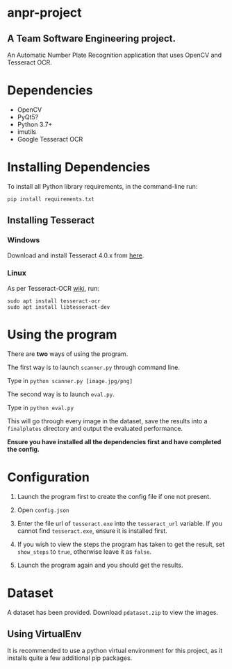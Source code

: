 
# anpr-project
## A Team Software Engineering project. 
An Automatic Number Plate Recognition application that uses OpenCV and Tesseract OCR.

# Dependencies

- OpenCV
- PyQt5?
- Python 3.7+
- imutils
- Google Tesseract OCR


# Installing Dependencies

To install all Python library requirements, in the command-line run:

    pip install requirements.txt

## Installing Tesseract

### Windows 

Download and install Tesseract 4.0.x from [here](https://github.com/UB-Mannheim/tesseract/wiki). 

### Linux 

As per Tesseract-OCR [wiki](https://github.com/tesseract-ocr/tesseract/wiki), run:
    
    sudo apt install tesseract-ocr
    sudo apt install libtesseract-dev

# Using the program
There are **two** ways of using the program.

The first way is to launch `scanner.py` through command line. 

Type in `python scanner.py [image.jpg/png]`

The second way is to launch `eval.py`.

Type in `python eval.py`

This will go through every image in the dataset, save the results into a `finalplates` directory and output the evaluated performance.

**__Ensure you have installed all the dependencies first and have completed the config.__**

# Configuration
1. Launch the program first to create the config file if one not present.

2. Open `config.json` 

3. Enter the file url of `tesseract.exe` into the `tesseract_url` variable. If you cannot find `tesseract.exe`, ensure it is installed first.  

4. If you wish to view the steps the program has taken to get the result, set `show_steps` to `true`, otherwise leave it as `false`.

5. Launch the program again and you should get the results. 

# Dataset
A dataset has been provided. Download `pdataset.zip` to view the images.

## Using VirtualEnv
It is recommended to use a python virtual environment for this project, as it installs quite a few additional pip packages.
